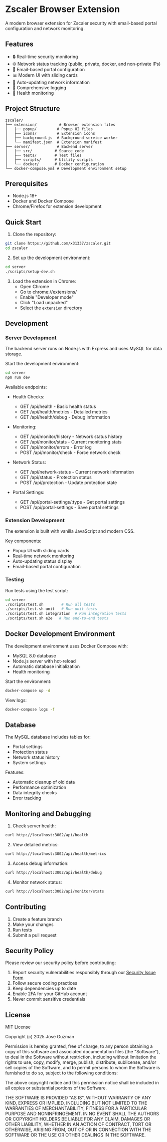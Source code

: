 # Zscaler Browser Extension

A modern browser extension for Zscaler security with email-based portal configuration and network monitoring.

## Features

- 🔒 Real-time security monitoring
- 🌐 Network status tracking (public, private, docker, and non-private IPs)
- 📧 Email-based portal configuration
- 📊 Modern UI with sliding cards
- 🔄 Auto-updating network information
- 📝 Comprehensive logging
- 🏥 Health monitoring

## Project Structure

```
zscaler/
├── extension/          # Browser extension files
│   ├── popup/         # Popup UI files
│   ├── icons/         # Extension icons
│   ├── background.js  # Background service worker
│   └── manifest.json  # Extension manifest
├── server/            # Backend server
│   ├── src/          # Source code
│   ├── tests/        # Test files
│   ├── scripts/      # Utility scripts
│   └── docker/       # Docker configuration
└── docker-compose.yml # Development environment setup
```

## Prerequisites

- Node.js 18+
- Docker and Docker Compose
- Chrome/Firefox for extension development

## Quick Start

1. Clone the repository:
```bash
git clone https://github.com/x31337/zscaler.git
cd zscaler
```

2. Set up the development environment:
```bash
cd server
./scripts/setup-dev.sh
```

3. Load the extension in Chrome:
   - Open Chrome
   - Go to chrome://extensions/
   - Enable "Developer mode"
   - Click "Load unpacked"
   - Select the `extension` directory

## Development

### Server Development

The backend server runs on Node.js with Express and uses MySQL for data storage.

Start the development environment:
```bash
cd server
npm run dev
```

Available endpoints:

- Health Checks:
  - GET /api/health - Basic health status
  - GET /api/health/metrics - Detailed metrics
  - GET /api/health/debug - Debug information

- Monitoring:
  - GET /api/monitor/history - Network status history
  - GET /api/monitor/stats - Current monitoring stats
  - GET /api/monitor/errors - Error log
  - POST /api/monitor/check - Force network check

- Network Status:
  - GET /api/network-status - Current network information
  - GET /api/status - Protection status
  - POST /api/protection - Update protection state

- Portal Settings:
  - GET /api/portal-settings/:type - Get portal settings
  - POST /api/portal-settings - Save portal settings

### Extension Development

The extension is built with vanilla JavaScript and modern CSS.

Key components:
- Popup UI with sliding cards
- Real-time network monitoring
- Auto-updating status display
- Email-based portal configuration

### Testing

Run tests using the test script:

```bash
cd server
./scripts/test.sh        # Run all tests
./scripts/test.sh unit   # Run unit tests
./scripts/test.sh integration  # Run integration tests
./scripts/test.sh e2e   # Run end-to-end tests
```

## Docker Development Environment

The development environment uses Docker Compose with:
- MySQL 8.0 database
- Node.js server with hot-reload
- Automatic database initialization
- Health monitoring

Start the environment:
```bash
docker-compose up -d
```

View logs:
```bash
docker-compose logs -f
```

## Database

The MySQL database includes tables for:
- Portal settings
- Protection status
- Network status history
- System settings

Features:
- Automatic cleanup of old data
- Performance optimization
- Data integrity checks
- Error tracking

## Monitoring and Debugging

1. Check server health:
```bash
curl http://localhost:3002/api/health
```

2. View detailed metrics:
```bash
curl http://localhost:3002/api/health/metrics
```

3. Access debug information:
```bash
curl http://localhost:3002/api/health/debug
```

4. Monitor network status:
```bash
curl http://localhost:3002/api/monitor/stats
```

## Contributing

1. Create a feature branch
2. Make your changes
3. Run tests
4. Submit a pull request

## Security Policy

Please review our security policy before contributing:

1. Report security vulnerabilities responsibly through our [Security Issue Form](https://github.com/x31337/zscaler/security/advisories/new)
2. Follow secure coding practices
3. Keep dependencies up to date
4. Enable 2FA for your GitHub account
5. Never commit sensitive credentials

## License

MIT License

Copyright (c) 2025 Jose Guzman

Permission is hereby granted, free of charge, to any person obtaining a copy
of this software and associated documentation files (the "Software"), to deal
in the Software without restriction, including without limitation the rights
to use, copy, modify, merge, publish, distribute, sublicense, and/or sell
copies of the Software, and to permit persons to whom the Software is
furnished to do so, subject to the following conditions:

The above copyright notice and this permission notice shall be included in all
copies or substantial portions of the Software.

THE SOFTWARE IS PROVIDED "AS IS", WITHOUT WARRANTY OF ANY KIND, EXPRESS OR
IMPLIED, INCLUDING BUT NOT LIMITED TO THE WARRANTIES OF MERCHANTABILITY,
FITNESS FOR A PARTICULAR PURPOSE AND NONINFRINGEMENT. IN NO EVENT SHALL THE
AUTHORS OR COPYRIGHT HOLDERS BE LIABLE FOR ANY CLAIM, DAMAGES OR OTHER
LIABILITY, WHETHER IN AN ACTION OF CONTRACT, TORT OR OTHERWISE, ARISING FROM,
OUT OF OR IN CONNECTION WITH THE SOFTWARE OR THE USE OR OTHER DEALINGS IN THE
SOFTWARE.
